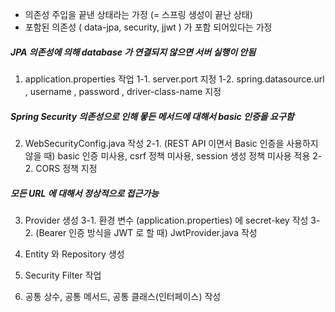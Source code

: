 - 의존성 주입을 끝낸 상태라는 가정 (= 스프링 생성이 끝난 상태)
- 포함된 의존성 ( data-jpa, security, jjwt ) 가 포함 되어있다는 가정

##### JPA 의존성에 의해 database 가 연결되지 않으면 서버 실행이 안됨
1. application.properties 작업
1-1. server.port  지정 
1-2. spring.datasource.url , username , password , driver-class-name 지정

##### Spring Security 의존성으로 인해 뫃든 메서드에 대해서 basic 인증을 요구함
2. WebSecurityConfig.java 작성
2-1. (REST API 이면서 Basic 인증을 사용하지 않을 때) basic 인증 미사용, csrf 정책 미사용, session 생성 정책 미사용 적용
2-2. CORS 정책 지정

##### 모든 URL 에 대해서 정상적으로 접근가능
3. Provider 생성
3-1. 환경 변수 (application.properties) 에 secret-key 작성
3-2. (Bearer 인증 방식을 JWT 로 할 때) JwtProvider.java 작성

4. Entity 와 Repository 생성

5. Security Filter 작업

6. 공통 상수, 공통 메서드, 공통 클래스(인터페이스) 작성 